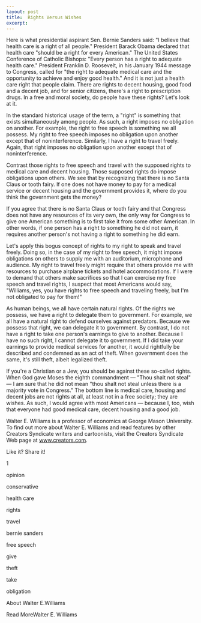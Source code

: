 ```yaml
---
layout: post
title:  Rights Versus Wishes
excerpt:
---
```




Here is what presidential aspirant Sen. Bernie Sanders said: "I believe that health care is a right of all people." President Barack Obama declared that health care "should be a right for every American." The United States Conference of Catholic Bishops: "Every person has a right to adequate health care." President Franklin D. Roosevelt, in his January 1944 message to Congress, called for "the right to adequate medical care and the opportunity to achieve and enjoy good health." And it is not just a health care right that people claim. There are rights to decent housing, good food and a decent job, and for senior citizens, there's a right to prescription drugs. In a free and moral society, do people have these rights? Let's look at it.

In the standard historical usage of the term, a "right" is something that exists simultaneously among people. As such, a right imposes no obligation on another. For example, the right to free speech is something we all possess. My right to free speech imposes no obligation upon another except that of noninterference. Similarly, I have a right to travel freely. Again, that right imposes no obligation upon another except that of noninterference.

Contrast those rights to free speech and travel with the supposed rights to medical care and decent housing. Those supposed rights do impose obligations upon others. We see that by recognizing that there is no Santa Claus or tooth fairy. If one does not have money to pay for a medical service or decent housing and the government provides it, where do you think the government gets the money?

If you agree that there is no Santa Claus or tooth fairy and that Congress does not have any resources of its very own, the only way for Congress to give one American something is to first take it from some other American. In other words, if one person has a right to something he did not earn, it requires another person's not having a right to something he did earn.

Let's apply this bogus concept of rights to my right to speak and travel freely. Doing so, in the case of my right to free speech, it might impose obligations on others to supply me with an auditorium, microphone and audience. My right to travel freely might require that others provide me with resources to purchase airplane tickets and hotel accommodations. If I were to demand that others make sacrifices so that I can exercise my free speech and travel rights, I suspect that most Americans would say, "Williams, yes, you have rights to free speech and traveling freely, but I'm not obligated to pay for them!"



As human beings, we all have certain natural rights. Of the rights we possess, we have a right to delegate them to government. For example, we all have a natural right to defend ourselves against predators. Because we possess that right, we can delegate it to government. By contrast, I do not have a right to take one person's earnings to give to another. Because I have no such right, I cannot delegate it to government. If I did take your earnings to provide medical services for another, it would rightfully be described and condemned as an act of theft. When government does the same, it's still theft, albeit legalized theft.

If you're a Christian or a Jew, you should be against these so-called rights. When God gave Moses the eighth commandment — "Thou shalt not steal" — I am sure that he did not mean "thou shalt not steal unless there is a majority vote in Congress." The bottom line is medical care, housing and decent jobs are not rights at all, at least not in a free society; they are wishes. As such, I would agree with most Americans — because I, too, wish that everyone had good medical care, decent housing and a good job.

Walter E. Williams is a professor of economics at George Mason University. To find out more about Walter E. Williams and read features by other Creators Syndicate writers and cartoonists, visit the Creators Syndicate Web page at www.creators.com.



Like it? Share it!



1





opinion

conservative

health care

rights

travel

bernie sanders

free speech

give

theft

take

obligation





About Walter E.Williams

Read MoreWalter E. Williams





